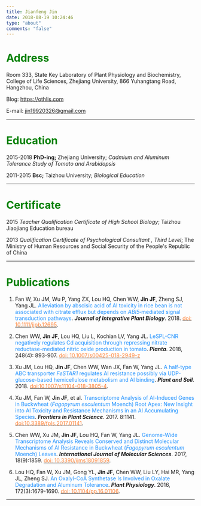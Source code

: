 ```yaml
---
title: Jianfeng Jin
date: 2018-08-19 10:24:46
type: "about"
comments: "false"
---
```

# <font color="green">Address</font>

Room 333, State Key Laboratory of Plant Physiology and Biochemistry, College of Life Sciences, Zhejiang University, 866 Yuhangtang Road, Hangzhou, China

Blog: https://othlis.com

E-mail: jin19920326@gmail.com
***


# <font color="green">Education</font>

2015-2018	**PhD-ing;** Zhejiang University; *Cadmium and Aluminum Tolerance Study  of Tomato and Arabidopsis*  

2011-2015	**Bsc;** Taizhou University; *Biological Education*

***


# <font color="green">Certificate</font>

2015	*Teacher Qualification Certificate of High School Biology*; Taizhou Jiaojiang Education bureau

2013	*Qualification Certificate of Psychological Consultant , Third Level*; The Ministry of Human Resources and Social Security of the People's Republic of China
***


# <font color="green">Publications</font>

1. Fan W, Xu JM, Wu P, Yang ZX, Lou HQ, Chen WW, **Jin JF**, Zheng SJ, Yang JL. <font color="#1E90FF">Alleviation by abscisic acid of Al toxicity in rice bean is not associated with citrate efflux but depends on *ABI5*‐mediated signal transduction pathways</font>. ***Journal of Integrative Plant Biology***. 2018. [<font color="#FF8033">doi: 10.1111/jipb.12695</font>](https://doi.org/10.1111/jipb.12695).

2. Chen WW, **Jin JF**, Lou HQ, Liu L, Kochian LV, Yang JL. <font color="#1E90FF">LeSPL-CNR negatively regulates Cd acquisition through repressing nitrate reductase-mediated nitric oxide production in tomato</font>. ***Planta***. 2018, 248(4): 893-907. [<font color="#FF8033">doi: 10.1007/s00425-018-2949-z</font>](https://doi.org/10.1007/s00425-018-2949-z)

3. Xu JM, Lou HQ, **Jin JF**, Chen WW, Wan JX, Fan W, Yang JL. <font color="#1E90FF">A half-type ABC transporter *FeSTAR1* regulates Al resistance possibly via UDP-glucose-based hemicellulose metabolism and Al binding</font>. ***Plant and Soil***. 2018. [<font color="#FF8033">doi:10.1007/s11104-018-3805-4</font>](https://doi.org/10.1007/s11104-018-3805-4).

4. Xu JM, Fan W, **Jin JF**, et al. <font color="#1E90FF">Transcriptome Analysis of Al-Induced Genes in Buckwheat (*Fagopyrum esculentum* Moench) Root Apex: New Insight into Al Toxicity and Resistance Mechanisms in an Al Accumulating Species</font>. ***Frontiers in Plant Science***. 2017. 8:1141. [<font color="#FF8033">doi:10.3389/fpls.2017.01141</font>](https://doi.org/10.3389/fpls.2017.01141).

5. Chen WW, Xu JM, **Jin JF**, Lou HQ, Fan W, Yang JL. <font color="#1E90FF">Genome-Wide Transcriptome Analysis Reveals Conserved and Distinct Molecular Mechanisms of Al Resistance in Buckwheat (*Fagopyrum esculentum* Moench) Leaves</font>. ***International Journal of Molecular Sciences***. 2017, 18(9):1859. [<font color="#FF8033">doi: 10.3390/ijms18091859</font>](https://doi.org/10.3390/ijms18091859).

6. Lou HQ, Fan W, Xu JM, Gong YL, **Jin JF**, Chen WW, Liu LY, Hai MR, Yang JL, Zheng SJ. <font color="#1E90FF">An Oxalyl-CoA Synthetase Is Involved in Oxalate Degradation and Aluminum Tolerance</font>. ***Plant Physiology***. 2016, 172(3):1679-1690. [<font color="#FF8033">doi: 10.1104/pp.16.01106</font>](https://doi.org/10.1104/pp.16.01106).
***

